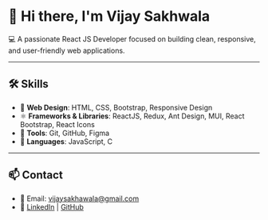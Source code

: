 # 👋 Hi there, I'm Vijay Sakhwala

💻 A passionate React JS Developer focused on building clean, responsive, and user-friendly web applications.

---

## 🛠️ Skills

- 🎨 **Web Design**: HTML, CSS, Bootstrap, Responsive Design  
- ⚛️ **Frameworks & Libraries**: ReactJS, Redux, Ant Design, MUI, React Bootstrap, React Icons  
- 🧰 **Tools**: Git, GitHub, Figma  
- 💬 **Languages**: JavaScript, C

---

## 📫 Contact

- 📧 Email: [vijaysakhawala@gmail.com](mailto:vijaysakhawala@gmail.com)  
- 🔗 [LinkedIn](https://www.linkedin.com/in/vijay-sakhwala-30b476188/) | [GitHub](https://github.com/VijaySakhwala)
